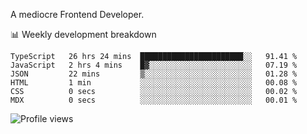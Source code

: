 A mediocre Frontend Developer.

📊 Weekly development breakdown
<!--START_SECTION:waka-->

```text
TypeScript   26 hrs 24 mins  ███████████████████████░░   91.41 %
JavaScript   2 hrs 4 mins    █▓░░░░░░░░░░░░░░░░░░░░░░░   07.19 %
JSON         22 mins         ▒░░░░░░░░░░░░░░░░░░░░░░░░   01.28 %
HTML         1 min           ░░░░░░░░░░░░░░░░░░░░░░░░░   00.08 %
CSS          0 secs          ░░░░░░░░░░░░░░░░░░░░░░░░░   00.02 %
MDX          0 secs          ░░░░░░░░░░░░░░░░░░░░░░░░░   00.01 %
```

<!--END_SECTION:waka-->

<img src="https://gpvc.arturio.dev/iqbalfasri" alt="Profile views"/>
